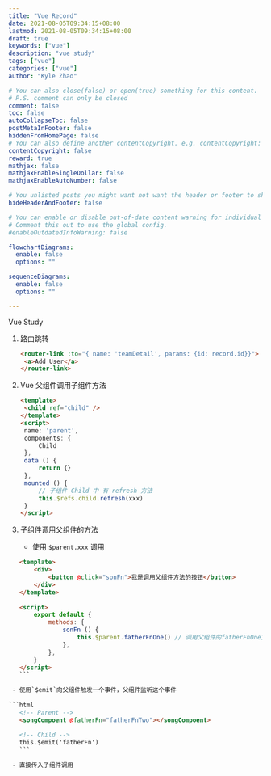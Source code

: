 ```yaml
---
title: "Vue Record"
date: 2021-08-05T09:34:15+08:00
lastmod: 2021-08-05T09:34:15+08:00
draft: true
keywords: ["vue"]
description: "vue study"
tags: ["vue"]
categories: ["vue"]
author: "Kyle Zhao"

# You can also close(false) or open(true) something for this content.
# P.S. comment can only be closed
comment: false
toc: false
autoCollapseToc: false
postMetaInFooter: false
hiddenFromHomePage: false
# You can also define another contentCopyright. e.g. contentCopyright: "This is another copyright."
contentCopyright: false
reward: true
mathjax: false
mathjaxEnableSingleDollar: false
mathjaxEnableAutoNumber: false

# You unlisted posts you might want not want the header or footer to show
hideHeaderAndFooter: false

# You can enable or disable out-of-date content warning for individual post.
# Comment this out to use the global config.
#enableOutdatedInfoWarning: false

flowchartDiagrams:
  enable: false
  options: ""

sequenceDiagrams: 
  enable: false
  options: ""

---
```


Vue Study

<!--more-->

1. 路由跳转

   ```html
   <router-link :to="{ name: 'teamDetail', params: {id: record.id}}">
   	<a>Add User</a>
   </router-link>
   ```

2. Vue 父组件调用子组件方法

   ```html
   <template>
   	<child ref="child" />
   </template>
   <script>
   	name: 'parent',
   	components: {
   		Child
   	},
   	data () {
   		return {}
   	},
   	mounted () {
   		// 子组件 Child 中 有 refresh 方法
   		this.$refs.child.refresh(xxx)
   	}
   </script>
   ```

3. 子组件调用父组件的方法

   - 使用  `$parent.xxx` 调用
   
  ```html
     <template>
         <div>
             <button @click="sonFn">我是调用父组件方法的按钮</button>
         </div>
     </template>
      
     <script>
         export default {
             methods: {
                 sonFn () {
                     this.$parent.fatherFnOne() // 调用父组件的fatherFnOne方法
                 },
             },
         }
     </script>
     ```
   
   - 使用`$emit`向父组件触发一个事件，父组件监听这个事件
   
  ```html
     <!-- Parent -->
     <songCompoent @fatherFn="fatherFnTwo"></songCompoent>
     
     <!-- Child -->
     this.$emit('fatherFn')
     ```
   
   - 直接传入子组件调用

     
   
   